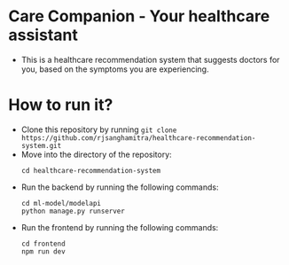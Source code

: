 # **Care Companion** - Your healthcare assistant
- This is a healthcare recommendation system that suggests doctors for you, based on the symptoms you are experiencing.
# How to run it?
- Clone this repository by running ```git clone https://github.com/rjsanghamitra/healthcare-recommendation-system.git```
- Move into the directory of the repository:
  ```
  cd healthcare-recommendation-system
  ```
- Run the backend by running the following commands:
    ```
    cd ml-model/modelapi
    python manage.py runserver
    ```
- Run the frontend by running the following commands:
  ```
  cd frontend
  npm run dev
  ```
